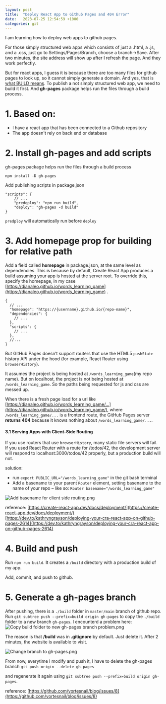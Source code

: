```yaml
---
layout: post
title:  "Deploy React App to Github Pages and 404 Error"
date:   2023-07-25 12:54:59 +1000
categories: git
---
```

I am learning how to deploy web apps to github pages.

For those simply structured web apps which consists of just a .html, a .js, and a .css, just go to Settings/Pages/Branch, choose a branch->Save. After two minutes, the site address will show up after I refresh the page. And they work perfectly.

But for react apps, I guess it is because there are too many files for github pages to look up, so it cannot simply generate a domain. And yes, that is [what BUILD means](https://www.freecodecamp.org/chinese/news/making-sense-of-front-end-build-tools/). To publish a not simply structured web app, we need to build it first. And **gh-pages** package helps run the files through a build process.

# 1. Based on:
- I have a react app that has been connected to a Github repository
- The app doesn't rely on back end or database

# 2. Install gh-pages and add scripts
gh-pages package helps run the files through a build process
```
npm install -D gh-pages
```
Add publishing scripts in package.json
```
"scripts": {
	// ...
	"predeploy": "npm run build",
	"deploy": "gh-pages -d build"
}
```
```predploy``` will automatically run before ```deploy```

# 3. Add homepage prop for building for relative path
Add a field called **homepage** in package.json, at the same level as dependencies. 
This is because by default, Create React App produces a build assuming your app is hosted at the server root. To override this, specify the homepage, in my case [https://dianaleo.github.io/words_learning_game](https://dianaleo.github.io/words_learning_game) .
```
{
  // ...
  "homepage": "https://{username}.github.io/{repo-name}",
  "dependencies": {
    // ...
  },
  "scripts": {
    // ...
  },
  //...
}
```
But GitHub Pages doesn’t support routers that use the HTML5 ```pushState``` history API under the hood (for example, React Router using ```browserHistory```).

It assumes the project is being hosted at ```/words_learning_game```(my repo name). But on localhost, the project is not being hosted at ```/words_learning_game```. So the paths being requested for js and css are messed up.

When there is a fresh page load for a url like [https://dianaleo.github.io/words_learning_game/...](https://dianaleo.github.io/words_learning_game/), where ```/words_learning_game/...``` is a frontend route, the GitHub Pages server **returns 404** because it knows nothing about ```/words_learning_game/...```.

#### 3.1 Serving Apps with Client-Side Routing
If you use routers that use ```browserHistory```, many static file servers will fail. If you used React Router with a route for /todos/42, the development server will respond to localhost:3000/todos/42 properly, but a production build will not.

solution: 
- run
 ```export PUBLIC_URL="/words_learning_game"``` 
in the git bash terminal
- Add a basename to your parent ```Router``` element, setting basename to the name of your repo – like so: ```Router basename="/words_learning_game"```

![Add basename for client side routing.png](https://dianaleo.github.io/assets/images/25-07-2023/Add-basename-for-client-side-routing.png)

reference:
[https://create-react-app.dev/docs/deployment/](https://create-react-app.dev/docs/deployment/)
[https://dev.to/kathryngrayson/deploying-your-cra-react-app-on-github-pages-2614](https://dev.to/kathryngrayson/deploying-your-cra-react-app-on-github-pages-2614)


# 4. Build and push
Run ``` npm run build ```. 
It creates a ``` /build ``` directory with a production build of my app.

Add, commit, and push to github.

# 5. Generate a gh-pages branch
After pushing, there is a ```./build``` folder in ```master/main``` branch of github repo.
Run
 ```git subtree push --prefix=build origin gh-pages```
to copy the ```./build``` folder to a new branch ```gh-pages```.
I encounterd a problem here:
![Copy build folder to new gh-pages branch problem.png](https://dianaleo.github.io/assets/images/25-07-2023/Copy-build-folder-to-new-gh-pages-branch-problem.png)

The reason is that **/build** was in **.gitignore** by default. Just delete it.
After 2 minutes, the website is available to visit.

![Change branch to gh-pages.png](https://dianaleo.github.io/assets/images/25-07-2023/Change-branch-to-gh-pages.png)

From now, everytime I modify and push it, I have to delete the gh-pages branch
```git push origin --delete gh-pages```

and regenerate it again using
```git subtree push --prefix=build origin gh-pages```.

reference:
[https://github.com/vortesnail/blog/issues/8](https://github.com/vortesnail/blog/issues/8)


